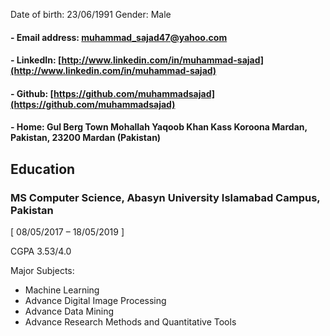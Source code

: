 
Date of birth: 23/06/1991 Gender: Male
#### - Email address: muhammad_sajad47@yahoo.com
#### - LinkedIn: [http://www.linkedin.com/in/muhammad-sajad](http://www.linkedin.com/in/muhammad-sajad)
#### - Github: [https://github.com/muhammadsajad](https://github.com/muhammadsajad)
#### - Home: Gul Berg Town Mohallah Yaqoob Khan Kass Koroona Mardan, Pakistan, 23200 Mardan (Pakistan)


## Education
### MS Computer Science, Abasyn University Islamabad Campus, Pakistan 

[ 08/05/2017 – 18/05/2019 ]

CGPA 3.53/4.0

Major Subjects:
- Machine Learning
- Advance Digital Image Processing
- Advance Data Mining
- Advance Research Methods and Quantitative Tools
